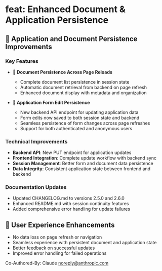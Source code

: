 # feat: Enhanced Document & Application Persistence

## 🔄 Application and Document Persistence Improvements

### Key Features
- **💾 Document Persistence Across Page Reloads**
  - Complete document list persistence in session state
  - Automatic document retrieval from backend on page refresh
  - Enhanced document display with metadata and organization

- **🔄 Application Form Edit Persistence**
  - New backend API endpoint for updating application data
  - Form edits now saved to both session state and backend
  - Seamless persistence of form changes across page refreshes
  - Support for both authenticated and anonymous users

### Technical Improvements
- **Backend API**: New PUT endpoint for application updates
- **Frontend Integration**: Complete update workflow with backend sync
- **Session Management**: Better form and document data persistence
- **Data Integrity**: Consistent application state between frontend and backend

### Documentation Updates
- Updated CHANGELOG.md to versions 2.5.0 and 2.6.0
- Enhanced README.md with session continuity features
- Added comprehensive error handling for update failures

## 🚀 User Experience Enhancements
- No data loss on page refresh or navigation
- Seamless experience with persistent document and application state
- Better feedback on successful updates
- Improved error handling for failed operations

Co-Authored-By: Claude <noreply@anthropic.com>